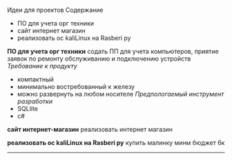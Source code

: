 Идеи для проектов
 Содержание
 - ПО для учета орг техники
 - сайт интернет магазин
 - реализовать ос kaliLinux на Rasberi py

**ПО для учета орг техники**
 содать ПП для учета компьютеров, приятие заявок по ремонту обслуживанию и подключению устройств
 _Требование к продукту_
  - компактный
  - минимально востребованный к железу
  - можно развернуть на любом носителе
 _Предпологаемый инструмент разработки_
  - SQLlite
  - c#
  
  
**сайт интернет-магазин**
реализовать интернет магазин 

**реализовать ос kaliLinux на Rasberi py**
купить малинку минм бюджет 6к

****
